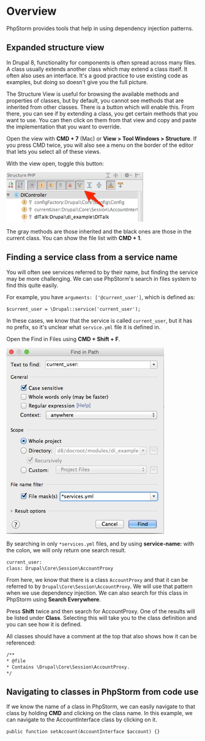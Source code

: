 <!--
{
"name" : "drupal-8-phpstorm-strategies",
"version" : "0.0.1",
"title" : "Lesson 11.5 - PhpStorm strategies",
"description" : "PhpStorm strategies",
"freshnessDate" : 2015-12-11,
"homepage" : "https://docs.acquia.com/articles/drupal-8-phpstorm-strategies",
"canonicalSource" : "https://docs.acquia.com/articles/drupal-8-phpstorm-strategies",
"license" : "CC BY-SA"
}
-->

<!-- @section -->

# Overview

PhpStorm provides tools that help in using dependency injection patterns.

<!-- @section -->

## Expanded structure view

In Drupal 8, functionality for components is often spread across many files. A class usually extends another class which may extend a class itself. It often also uses an interface. It's a good practice to use existing code as examples, but doing so doesn't give you the full picture.

The Structure View is useful for browsing the available methods and properties of classes, but by default, you cannot see methods that are inherited from other classes. There is a button which will enable this. From there, you can see if by extending a class, you get certain methods that you want to use. You can then click on them from that view and copy and paste the implementation that you want to override.

Open the view with **CMD + 7** (Mac) or **View > Tool Windows > Structure**. If you press CMD twice, you will also see a menu on the border of the editor that lets you select all of these views.

With the view open, toggle this button:

![phpstorm-structure.jpg](https://raw.githubusercontent.com/outlearn-content/acquia/master/assets/phpstorm-structure.jpg)

The gray methods are those inherited and the black ones are those in the current class. You can show the file list with **CMD + 1**.

<!-- @section -->

## Finding a service class from a service name

You will often see services referred to by their name, but finding the service may be more challenging. We can use PhpStorm's search in files system to find this quite easily.

For example, you have `arguments: ['@current_user']`, which is defined as:

```
$current_user = \Drupal::service('current_user');
```

In these cases, we know that the service is called `current_user`, but it has no prefix, so it's unclear what `service.yml` file it is defined in.

Open the Find in Files using **CMD + Shift + F**.

![find-service-class.jpg](https://raw.githubusercontent.com/outlearn-content/acquia/master/assets/find-service-class.jpg)

By searching in only `*services.yml` files, and by using **service-name:** with the colon, we will only return one search result.

```
current_user:
class: Drupal\Core\Session\AccountProxy
```

From here, we know that there is a class `AccountProxy` and that it can be referred to by `Drupal\Core\Session\AccountProxy`. We will use that pattern when we use dependency injection. We can also search for this class in PhpStorm using **Search Everywhere**.

Press **Shift** twice and then search for AccountProxy. One of the results will be listed under **Class**. Selecting this will take you to the class definition and you can see how it is defined.

All classes should have a comment at the top that also shows how it can be referenced:

```
/**
* @file
* Contains \Drupal\Core\Session\AccountProxy.
*/
```

<!-- @section -->

## Navigating to classes in PhpStorm from code use

If we know the name of a class in PhpStorm, we can easily navigate to that class by holding **CMD** and clicking on the class name. In this example, we can navigate to the AccountInterface class by clicking on it.

```
public function setAccount(AccountInterface $account) {}
```
